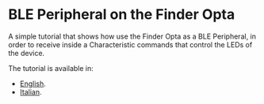 # BLE Peripheral on the Finder Opta

A simple tutorial that shows how use the Finder Opta as a BLE Peripheral, in
order to receive  inside a Characteristic commands that control the LEDs of the
device.

The tutorial is available in:

* [English](./content.md).
* [Italian](./content-it.md).
